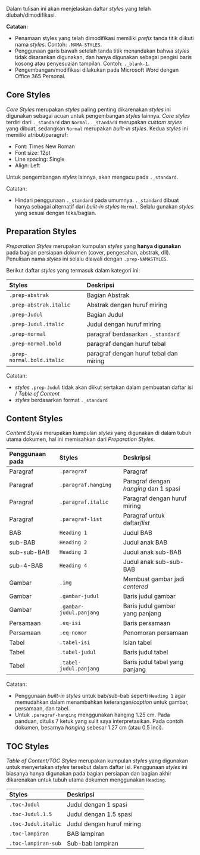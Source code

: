Dalam tulisan ini akan menjelaskan daftar _styles_ yang telah diubah/dimodifikasi. 

**Catatan:**
- Penamaan styles yang telah dimodifikasi memiliki _prefix_ tanda titik diikuti nama _styles_. Contoh: `.NAMA-STYLES`.
- Penggunaan garis bawah setelah tanda titik menandakan bahwa _styles_ tidak disarankan digunakan, dan hanya digunakan sebagai pengisi baris kosong atau penyesuaian tampilan. Contoh: `._blank-1`.
- Pengembangan/modifikasi dilakukan pada Microsoft Word dengan Office 365 Personal.

## Core Styles

_Core Styles_ merupakan _styles_ paling penting dikarenakan _styles_ ini digunakan sebagai acuan untuk pengembangan _styles_ lainnya. _Core styles_ terdiri dari `._standard` dan `Normal`. `._standard` merupakan _custom styles_ yang dibuat, sedangkan `Normal` merupakan _built-in styles_. Kedua _styles_ ini memiliki atribut/paragraf:
- Font: Times New Roman
- Font size: 12pt
- Line spacing: Single
- Align: Left

Untuk pengembangan _styles_ lainnya, akan mengacu pada `._standard`.

Catatan:
- Hindari penggunaan `._standard` pada umumnya. `._standard` dibuat hanya sebagai alternatif dari _built-in styles_ `Normal`. Selalu gunakan _styles_ yang sesuai dengan teks/bagian.

## Preparation Styles

_Preparation Styles_ merupakan kumpulan _styles_ yang **hanya digunakan** pada bagian persiapan dokumen (cover, pengesahan, abstrak, dll). Penulisan nama _styles_ ini selalu diawali dengan `.prep-NAMASTYLES`. 

Berikut daftar _styles_ yang termasuk dalam kategori ini:

Styles | Deskripsi
:- | :-
`.prep-abstrak` | Bagian Abstrak
`.prep-abstrak.italic` | Abstrak dengan huruf miring
`.prep-Judul` | Bagian Judul
`.prep-Judul.italic` | Judul dengan huruf miring
`.prep-normal` | paragraf berdasarkan `._standard`
`.prep-normal.bold` | paragraf dengan huruf tebal
`.prep-normal.bold.italic` | paragraf dengan huruf tebal dan miring

Catatan:
- _styles_ `.prep-Judul` tidak akan diikut sertakan dalam pembuatan daftar isi / _Table of Content_
- _styles_ berdasarkan format `._standard`

## Content Styles

_Content Styles_ merupakan kumpulan _styles_ yang digunakan di dalam tubuh utama dokumen, hal ini memisahkan dari _Preparation Styles_.

Penggunaan pada | Styles | Deskripsi
:- | :- | :-
Paragraf | `.paragraf` | Paragraf
Paragraf | `.paragraf.hanging` | Paragraf dengan _hanging_ dan 1 spasi
Paragraf | `.paragraf.italic` | Paragraf dengan huruf miring
Paragraf | `.paragraf-list` | Paragraf untuk daftar/_list_
BAB | `Heading 1` | Judul BAB
sub-BAB | `Heading 2` | Judul anak BAB
sub-sub-BAB | `Heading 3` | Judul anak sub-BAB
sub-4-BAB | `Heading 4` | Judul anak sub-sub-BAB
Gambar | `.img` | Membuat gambar jadi _centered_
Gambar | `.gambar-judul` | Baris judul gambar
Gambar | `.gambar-judul.panjang` | Baris judul gambar yang panjang
Persamaan | `.eq-isi` | Baris persamaan
Persamaan | `.eq-nomor` | Penomoran persamaan
Tabel | `.tabel-isi` | Isian tabel
Tabel | `.tabel-judul` | Baris judul tabel
Tabel | `.tabel-judul.panjang` | Baris judul tabel yang panjang

Catatan:
- Penggunaan _built-in styles_ untuk bab/sub-bab seperti `Heading 1` agar memudahkan dalam menambahkan keterangan/_caption_ untuk gambar, persamaan, dan tabel.
- Untuk `.paragraf-hanging` menggunakan hanging 1.25 cm. Pada panduan, ditulis 7 ketuk yang sulit saya interpretasikan. Pada contoh dokumen, besarnya _hanging_ sebesar 1.27 cm (atau 0.5 inci).

## TOC Styles

_Table of Content/TOC Styles_ merupakan kumpulan _styles_ yang digunakan untuk menyertakan _styles_ tersebut dalam daftar isi. Penggunaan _styles_ ini biasanya hanya digunakan pada bagian persiapan dan bagian akhir dikarenakan untuk tubuh utama dokumen menggunakan `Heading`.

Styles | Deskripsi
:- | :-
`.toc-Judul` | Judul dengan 1 spasi
`.toc-Judul.1.5` | Judul dengan 1.5 spasi
`.toc-Judul.italic` | Judul dengan huruf miring
`.toc-lampiran` | BAB lampiran
`.toc-lampiran-sub` | Sub-bab lampiran
